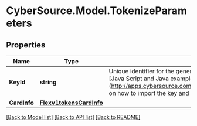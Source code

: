 # CyberSource.Model.TokenizeParameters
## Properties

Name | Type | Description | Notes
------------ | ------------- | ------------- | -------------
**KeyId** | **string** | Unique identifier for the generated token. This is obtained from the Generate Key request. See the [Java Script and Java examples] (http://apps.cybersource.com/library/documentation/dev_guides/Secure_Acceptance_Flex/Key/html) on how to import the key and encrypt using the imported key. | [optional] 
**CardInfo** | [**Flexv1tokensCardInfo**](Flexv1tokensCardInfo.md) |  | [optional] 

[[Back to Model list]](../README.md#documentation-for-models) [[Back to API list]](../README.md#documentation-for-api-endpoints) [[Back to README]](../README.md)

